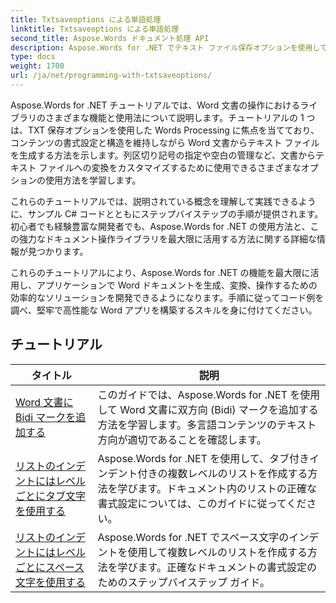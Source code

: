 ```yaml
---
title: Txtsaveoptions による単語処理
linktitle: Txtsaveoptions による単語処理
second_title: Aspose.Words ドキュメント処理 API
description: Aspose.Words for .NET でテキスト ファイル保存オプションを使用してプログラミングする方法を学びます。ステップ バイ ステップのチュートリアルと C# のサンプル コードを使用して、エンコードの指定、テキストの書式設定、改行の管理などを行う方法を学習します。
type: docs
weight: 1700
url: /ja/net/programming-with-txtsaveoptions/
---
```

Aspose.Words for .NET チュートリアルでは、Word 文書の操作におけるライブラリのさまざまな機能と使用法について説明します。チュートリアルの 1 つは、TXT 保存オプションを使用した Words Processing に焦点を当てており、コンテンツの書式設定と構造を維持しながら Word 文書からテキスト ファイルを生成する方法を示します。列区切り記号の指定や空白の管理など、文書からテキスト ファイルへの変換をカスタマイズするために使用できるさまざまなオプションの使用方法を学習します。

これらのチュートリアルでは、説明されている概念を理解して実践できるように、サンプル C# コードとともにステップバイステップの手順が提供されます。初心者でも経験豊富な開発者でも、Aspose.Words for .NET の使用方法と、この強力なドキュメント操作ライブラリを最大限に活用する方法に関する詳細な情報が見つかります。

これらのチュートリアルにより、Aspose.Words for .NET の機能を最大限に活用し、アプリケーションで Word ドキュメントを生成、変換、操作するための効率的なソリューションを開発できるようになります。手順に従ってコード例を調べ、堅牢で高性能な Word アプリを構築するスキルを身に付けてください。

 ## チュートリアル
| タイトル | 説明 |
| --- | --- |
| [Word 文書に Bidi マークを追加する](./add-bidi-marks/) | このガイドでは、Aspose.Words for .NET を使用して Word 文書に双方向 (Bidi) マークを追加する方法を学習します。多言語コンテンツのテキスト方向が適切であることを確認します。 |
| [リストのインデントにはレベルごとにタブ文字を使用する](./use-tab-character-per-level-for-list-indentation/) | Aspose.Words for .NET を使用して、タブ付きインデント付きの複数レベルのリストを作成する方法を学びます。ドキュメント内のリストの正確な書式設定については、このガイドに従ってください。 |
| [リストのインデントにはレベルごとにスペース文字を使用する](./use-space-character-per-level-for-list-indentation/) | Aspose.Words for .NET でスペース文字のインデントを使用して複数レベルのリストを作成する方法を学びます。正確なドキュメントの書式設定のためのステップバイステップ ガイド。 |